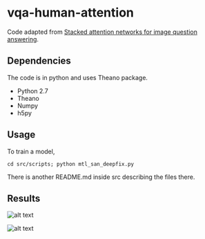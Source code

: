 # vqa-human-attention
Code adapted from
[Stacked attention networks for image question answering](http://arxiv.org/abs/1511.02274).

## Dependencies
The code is in python and uses Theano package.
- Python 2.7
- Theano
- Numpy
- h5py


## Usage

To train a model,
```
cd src/scripts; python mtl_san_deepfix.py
```

There is another README.md inside src describing the files there.

## Results

![alt text](https://raw.githubusercontent.com/goncalomcorreia/vqa_human_attention/master/img/good.png)

![alt text](https://raw.githubusercontent.com//goncalomcorreia/vqa_human_attention//master/img/bad.png)
